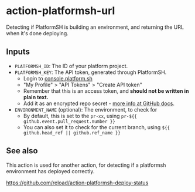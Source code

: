 # action-platformsh-url

Detecting if PlatformSH is building an environment, and returning the URL when it's done deploying.

## Inputs

- `PLATFORMSH_ID`: The ID of your platform project.
- `PLATFORMSH_KEY`: The API token, generated through PlatformSH.
	- Login to [console.platform.sh](https://console.platform.sh)
	- "My Profile" > "API Tokens" > "Create API token"
	- Remember that this is an access token, and **should not be written in plain text.**
	- Add it as an encrypted repo secret - [more info at GitHub docs](https://docs.github.com/en/actions/security-guides/encrypted-secrets#creating-encrypted-secrets-for-a-repository).
- `ENVIRONMENT_NAME` (optional): The environment, to check for
	- By default, this is set to the `pr-xx`, using `pr-${{ github.event.pull_request.number }}`
	- You can also set it to check for the current branch, using `${{ github.head_ref || github.ref_name }}`

## See also

This action is used for another action, for detecting if a platformsh environment has deployed correctly.

https://github.com/reload/action-platformsh-deploy-status

